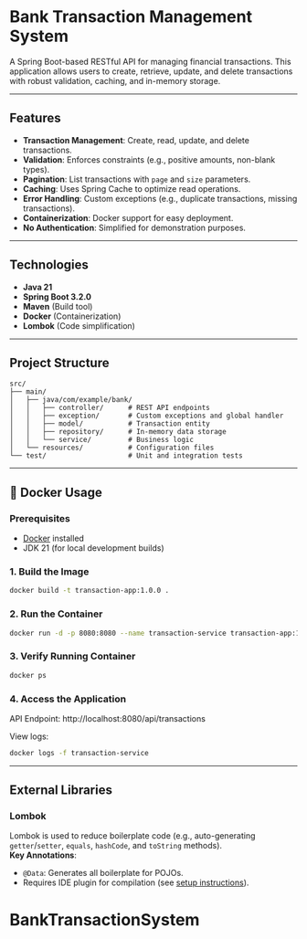 # Bank Transaction Management System

A Spring Boot-based RESTful API for managing financial transactions. This application allows users to create, retrieve, update, and delete transactions with robust validation, caching, and in-memory storage.

---

## Features
- **Transaction Management**: Create, read, update, and delete transactions.
- **Validation**: Enforces constraints (e.g., positive amounts, non-blank types).
- **Pagination**: List transactions with `page` and `size` parameters.
- **Caching**: Uses Spring Cache to optimize read operations.
- **Error Handling**: Custom exceptions (e.g., duplicate transactions, missing transactions).
- **Containerization**: Docker support for easy deployment.
- **No Authentication**: Simplified for demonstration purposes.

---

## Technologies
- **Java 21**
- **Spring Boot 3.2.0**
- **Maven** (Build tool)
- **Docker** (Containerization)
- **Lombok** (Code simplification)

---

## Project Structure
```text
src/
├── main/
│   ├── java/com/example/bank/
│   │   ├── controller/      # REST API endpoints
│   │   ├── exception/       # Custom exceptions and global handler
│   │   ├── model/           # Transaction entity
│   │   ├── repository/      # In-memory data storage
│   │   └── service/         # Business logic
│   └── resources/           # Configuration files
└── test/                    # Unit and integration tests
```

---

## 🐋 Docker Usage

### Prerequisites
- [Docker](https://www.docker.com/get-started) installed
- JDK 21 (for local development builds)


### **1. Build the Image**
```bash
docker build -t transaction-app:1.0.0 .
```

### **2. Run the Container**
```bash
docker run -d -p 8080:8080 --name transaction-service transaction-app:1.0.0
```

### **3. Verify Running Container**
```bash
docker ps
```

### **4. Access the Application**
   API Endpoint: http://localhost:8080/api/transactions

View logs:

```bash
docker logs -f transaction-service
```

---

## External Libraries
### Lombok
Lombok is used to reduce boilerplate code (e.g., auto-generating `getter`/`setter`, `equals`, `hashCode`, and `toString` methods).  
**Key Annotations**:
- `@Data`: Generates all boilerplate for POJOs.
- Requires IDE plugin for compilation (see [setup instructions](#setup)).


# BankTransactionSystem
